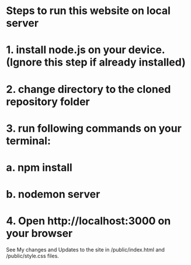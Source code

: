 # Steps to run this website on local server

# 1. install node.js on your device. (Ignore this step if already installed)
# 2. change directory to the cloned repository folder
# 3. run following commands on your terminal: 
#    a. npm install
#    b. nodemon server
# 4. Open http://localhost:3000 on your browser


See My changes and Updates to the site in /public/index.html  and  /public/style.css     files.
